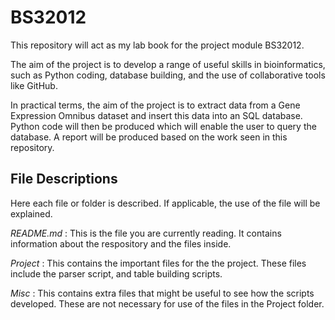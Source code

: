 # BS32012

This repository will act as my lab book for the project module BS32012. 


The aim of the project is to develop a range of useful skills in bioinformatics, such as Python coding, database building, and the use of collaborative tools like GitHub.

In practical terms, the aim of the project is to extract data from a Gene Expression Omnibus dataset and insert this data into an SQL database. Python code will then be produced which will enable the user to query the database. A report will be produced based on the work seen in this repository.
## File Descriptions

Here each file or folder is described. If applicable, the use of the file will be explained. 

*README.md* : This is the file you are currently reading. It contains information about the respository and the files inside.

*Project* : This contains the important files for the the project. These files include the parser script, and table building scripts.

*Misc* : This contains extra files that might be useful to see how the scripts developed. These are not necessary for use of the files in the Project folder.








